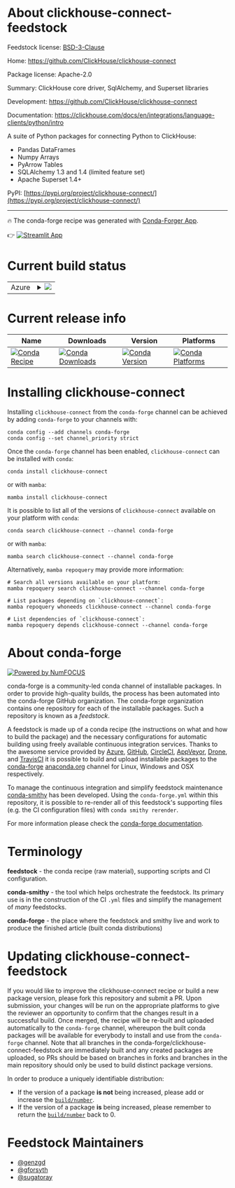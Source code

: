 About clickhouse-connect-feedstock
==================================

Feedstock license: [BSD-3-Clause](https://github.com/conda-forge/clickhouse-connect-feedstock/blob/main/LICENSE.txt)

Home: https://github.com/ClickHouse/clickhouse-connect

Package license: Apache-2.0

Summary: ClickHouse core driver, SqlAlchemy, and Superset libraries

Development: https://github.com/ClickHouse/clickhouse-connect

Documentation: https://clickhouse.com/docs/en/integrations/language-clients/python/intro

A suite of Python packages for connecting Python to ClickHouse:

- Pandas DataFrames
- Numpy Arrays
- PyArrow Tables
- SQLAlchemy 1.3 and 1.4 (limited feature set)
- Apache Superset 1.4+

PyPI: [https://pypi.org/project/clickhouse-connect/](https://pypi.org/project/clickhouse-connect/)

---

:fire: The conda-forge recipe was generated with [Conda-Forger App](https://sugatoray-conda-forger.streamlit.app/).

:point_right: [![Streamlit App](https://static.streamlit.io/badges/streamlit_badge_black_white.svg)](https://sugatoray-conda-forger.streamlit.app/)

[_streamlit-conda-forger-app]: https://sugatoray-conda-forger.streamlit.app/


Current build status
====================


<table>
    
  <tr>
    <td>Azure</td>
    <td>
      <details>
        <summary>
          <a href="https://dev.azure.com/conda-forge/feedstock-builds/_build/latest?definitionId=19170&branchName=main">
            <img src="https://dev.azure.com/conda-forge/feedstock-builds/_apis/build/status/clickhouse-connect-feedstock?branchName=main">
          </a>
        </summary>
        <table>
          <thead><tr><th>Variant</th><th>Status</th></tr></thead>
          <tbody><tr>
              <td>linux_64_python3.10.____cpython</td>
              <td>
                <a href="https://dev.azure.com/conda-forge/feedstock-builds/_build/latest?definitionId=19170&branchName=main">
                  <img src="https://dev.azure.com/conda-forge/feedstock-builds/_apis/build/status/clickhouse-connect-feedstock?branchName=main&jobName=linux&configuration=linux%20linux_64_python3.10.____cpython" alt="variant">
                </a>
              </td>
            </tr><tr>
              <td>linux_64_python3.11.____cpython</td>
              <td>
                <a href="https://dev.azure.com/conda-forge/feedstock-builds/_build/latest?definitionId=19170&branchName=main">
                  <img src="https://dev.azure.com/conda-forge/feedstock-builds/_apis/build/status/clickhouse-connect-feedstock?branchName=main&jobName=linux&configuration=linux%20linux_64_python3.11.____cpython" alt="variant">
                </a>
              </td>
            </tr><tr>
              <td>linux_64_python3.12.____cpython</td>
              <td>
                <a href="https://dev.azure.com/conda-forge/feedstock-builds/_build/latest?definitionId=19170&branchName=main">
                  <img src="https://dev.azure.com/conda-forge/feedstock-builds/_apis/build/status/clickhouse-connect-feedstock?branchName=main&jobName=linux&configuration=linux%20linux_64_python3.12.____cpython" alt="variant">
                </a>
              </td>
            </tr><tr>
              <td>linux_64_python3.13.____cp313</td>
              <td>
                <a href="https://dev.azure.com/conda-forge/feedstock-builds/_build/latest?definitionId=19170&branchName=main">
                  <img src="https://dev.azure.com/conda-forge/feedstock-builds/_apis/build/status/clickhouse-connect-feedstock?branchName=main&jobName=linux&configuration=linux%20linux_64_python3.13.____cp313" alt="variant">
                </a>
              </td>
            </tr><tr>
              <td>linux_64_python3.9.____cpython</td>
              <td>
                <a href="https://dev.azure.com/conda-forge/feedstock-builds/_build/latest?definitionId=19170&branchName=main">
                  <img src="https://dev.azure.com/conda-forge/feedstock-builds/_apis/build/status/clickhouse-connect-feedstock?branchName=main&jobName=linux&configuration=linux%20linux_64_python3.9.____cpython" alt="variant">
                </a>
              </td>
            </tr><tr>
              <td>osx_64_python3.10.____cpython</td>
              <td>
                <a href="https://dev.azure.com/conda-forge/feedstock-builds/_build/latest?definitionId=19170&branchName=main">
                  <img src="https://dev.azure.com/conda-forge/feedstock-builds/_apis/build/status/clickhouse-connect-feedstock?branchName=main&jobName=osx&configuration=osx%20osx_64_python3.10.____cpython" alt="variant">
                </a>
              </td>
            </tr><tr>
              <td>osx_64_python3.11.____cpython</td>
              <td>
                <a href="https://dev.azure.com/conda-forge/feedstock-builds/_build/latest?definitionId=19170&branchName=main">
                  <img src="https://dev.azure.com/conda-forge/feedstock-builds/_apis/build/status/clickhouse-connect-feedstock?branchName=main&jobName=osx&configuration=osx%20osx_64_python3.11.____cpython" alt="variant">
                </a>
              </td>
            </tr><tr>
              <td>osx_64_python3.12.____cpython</td>
              <td>
                <a href="https://dev.azure.com/conda-forge/feedstock-builds/_build/latest?definitionId=19170&branchName=main">
                  <img src="https://dev.azure.com/conda-forge/feedstock-builds/_apis/build/status/clickhouse-connect-feedstock?branchName=main&jobName=osx&configuration=osx%20osx_64_python3.12.____cpython" alt="variant">
                </a>
              </td>
            </tr><tr>
              <td>osx_64_python3.13.____cp313</td>
              <td>
                <a href="https://dev.azure.com/conda-forge/feedstock-builds/_build/latest?definitionId=19170&branchName=main">
                  <img src="https://dev.azure.com/conda-forge/feedstock-builds/_apis/build/status/clickhouse-connect-feedstock?branchName=main&jobName=osx&configuration=osx%20osx_64_python3.13.____cp313" alt="variant">
                </a>
              </td>
            </tr><tr>
              <td>osx_64_python3.9.____cpython</td>
              <td>
                <a href="https://dev.azure.com/conda-forge/feedstock-builds/_build/latest?definitionId=19170&branchName=main">
                  <img src="https://dev.azure.com/conda-forge/feedstock-builds/_apis/build/status/clickhouse-connect-feedstock?branchName=main&jobName=osx&configuration=osx%20osx_64_python3.9.____cpython" alt="variant">
                </a>
              </td>
            </tr><tr>
              <td>osx_arm64_python3.10.____cpython</td>
              <td>
                <a href="https://dev.azure.com/conda-forge/feedstock-builds/_build/latest?definitionId=19170&branchName=main">
                  <img src="https://dev.azure.com/conda-forge/feedstock-builds/_apis/build/status/clickhouse-connect-feedstock?branchName=main&jobName=osx&configuration=osx%20osx_arm64_python3.10.____cpython" alt="variant">
                </a>
              </td>
            </tr><tr>
              <td>osx_arm64_python3.11.____cpython</td>
              <td>
                <a href="https://dev.azure.com/conda-forge/feedstock-builds/_build/latest?definitionId=19170&branchName=main">
                  <img src="https://dev.azure.com/conda-forge/feedstock-builds/_apis/build/status/clickhouse-connect-feedstock?branchName=main&jobName=osx&configuration=osx%20osx_arm64_python3.11.____cpython" alt="variant">
                </a>
              </td>
            </tr><tr>
              <td>osx_arm64_python3.12.____cpython</td>
              <td>
                <a href="https://dev.azure.com/conda-forge/feedstock-builds/_build/latest?definitionId=19170&branchName=main">
                  <img src="https://dev.azure.com/conda-forge/feedstock-builds/_apis/build/status/clickhouse-connect-feedstock?branchName=main&jobName=osx&configuration=osx%20osx_arm64_python3.12.____cpython" alt="variant">
                </a>
              </td>
            </tr><tr>
              <td>osx_arm64_python3.13.____cp313</td>
              <td>
                <a href="https://dev.azure.com/conda-forge/feedstock-builds/_build/latest?definitionId=19170&branchName=main">
                  <img src="https://dev.azure.com/conda-forge/feedstock-builds/_apis/build/status/clickhouse-connect-feedstock?branchName=main&jobName=osx&configuration=osx%20osx_arm64_python3.13.____cp313" alt="variant">
                </a>
              </td>
            </tr><tr>
              <td>osx_arm64_python3.9.____cpython</td>
              <td>
                <a href="https://dev.azure.com/conda-forge/feedstock-builds/_build/latest?definitionId=19170&branchName=main">
                  <img src="https://dev.azure.com/conda-forge/feedstock-builds/_apis/build/status/clickhouse-connect-feedstock?branchName=main&jobName=osx&configuration=osx%20osx_arm64_python3.9.____cpython" alt="variant">
                </a>
              </td>
            </tr><tr>
              <td>win_64_python3.10.____cpython</td>
              <td>
                <a href="https://dev.azure.com/conda-forge/feedstock-builds/_build/latest?definitionId=19170&branchName=main">
                  <img src="https://dev.azure.com/conda-forge/feedstock-builds/_apis/build/status/clickhouse-connect-feedstock?branchName=main&jobName=win&configuration=win%20win_64_python3.10.____cpython" alt="variant">
                </a>
              </td>
            </tr><tr>
              <td>win_64_python3.11.____cpython</td>
              <td>
                <a href="https://dev.azure.com/conda-forge/feedstock-builds/_build/latest?definitionId=19170&branchName=main">
                  <img src="https://dev.azure.com/conda-forge/feedstock-builds/_apis/build/status/clickhouse-connect-feedstock?branchName=main&jobName=win&configuration=win%20win_64_python3.11.____cpython" alt="variant">
                </a>
              </td>
            </tr><tr>
              <td>win_64_python3.12.____cpython</td>
              <td>
                <a href="https://dev.azure.com/conda-forge/feedstock-builds/_build/latest?definitionId=19170&branchName=main">
                  <img src="https://dev.azure.com/conda-forge/feedstock-builds/_apis/build/status/clickhouse-connect-feedstock?branchName=main&jobName=win&configuration=win%20win_64_python3.12.____cpython" alt="variant">
                </a>
              </td>
            </tr><tr>
              <td>win_64_python3.13.____cp313</td>
              <td>
                <a href="https://dev.azure.com/conda-forge/feedstock-builds/_build/latest?definitionId=19170&branchName=main">
                  <img src="https://dev.azure.com/conda-forge/feedstock-builds/_apis/build/status/clickhouse-connect-feedstock?branchName=main&jobName=win&configuration=win%20win_64_python3.13.____cp313" alt="variant">
                </a>
              </td>
            </tr><tr>
              <td>win_64_python3.9.____cpython</td>
              <td>
                <a href="https://dev.azure.com/conda-forge/feedstock-builds/_build/latest?definitionId=19170&branchName=main">
                  <img src="https://dev.azure.com/conda-forge/feedstock-builds/_apis/build/status/clickhouse-connect-feedstock?branchName=main&jobName=win&configuration=win%20win_64_python3.9.____cpython" alt="variant">
                </a>
              </td>
            </tr>
          </tbody>
        </table>
      </details>
    </td>
  </tr>
</table>

Current release info
====================

| Name | Downloads | Version | Platforms |
| --- | --- | --- | --- |
| [![Conda Recipe](https://img.shields.io/badge/recipe-clickhouse--connect-green.svg)](https://anaconda.org/conda-forge/clickhouse-connect) | [![Conda Downloads](https://img.shields.io/conda/dn/conda-forge/clickhouse-connect.svg)](https://anaconda.org/conda-forge/clickhouse-connect) | [![Conda Version](https://img.shields.io/conda/vn/conda-forge/clickhouse-connect.svg)](https://anaconda.org/conda-forge/clickhouse-connect) | [![Conda Platforms](https://img.shields.io/conda/pn/conda-forge/clickhouse-connect.svg)](https://anaconda.org/conda-forge/clickhouse-connect) |

Installing clickhouse-connect
=============================

Installing `clickhouse-connect` from the `conda-forge` channel can be achieved by adding `conda-forge` to your channels with:

```
conda config --add channels conda-forge
conda config --set channel_priority strict
```

Once the `conda-forge` channel has been enabled, `clickhouse-connect` can be installed with `conda`:

```
conda install clickhouse-connect
```

or with `mamba`:

```
mamba install clickhouse-connect
```

It is possible to list all of the versions of `clickhouse-connect` available on your platform with `conda`:

```
conda search clickhouse-connect --channel conda-forge
```

or with `mamba`:

```
mamba search clickhouse-connect --channel conda-forge
```

Alternatively, `mamba repoquery` may provide more information:

```
# Search all versions available on your platform:
mamba repoquery search clickhouse-connect --channel conda-forge

# List packages depending on `clickhouse-connect`:
mamba repoquery whoneeds clickhouse-connect --channel conda-forge

# List dependencies of `clickhouse-connect`:
mamba repoquery depends clickhouse-connect --channel conda-forge
```


About conda-forge
=================

[![Powered by
NumFOCUS](https://img.shields.io/badge/powered%20by-NumFOCUS-orange.svg?style=flat&colorA=E1523D&colorB=007D8A)](https://numfocus.org)

conda-forge is a community-led conda channel of installable packages.
In order to provide high-quality builds, the process has been automated into the
conda-forge GitHub organization. The conda-forge organization contains one repository
for each of the installable packages. Such a repository is known as a *feedstock*.

A feedstock is made up of a conda recipe (the instructions on what and how to build
the package) and the necessary configurations for automatic building using freely
available continuous integration services. Thanks to the awesome service provided by
[Azure](https://azure.microsoft.com/en-us/services/devops/), [GitHub](https://github.com/),
[CircleCI](https://circleci.com/), [AppVeyor](https://www.appveyor.com/),
[Drone](https://cloud.drone.io/welcome), and [TravisCI](https://travis-ci.com/)
it is possible to build and upload installable packages to the
[conda-forge](https://anaconda.org/conda-forge) [anaconda.org](https://anaconda.org/)
channel for Linux, Windows and OSX respectively.

To manage the continuous integration and simplify feedstock maintenance
[conda-smithy](https://github.com/conda-forge/conda-smithy) has been developed.
Using the ``conda-forge.yml`` within this repository, it is possible to re-render all of
this feedstock's supporting files (e.g. the CI configuration files) with ``conda smithy rerender``.

For more information please check the [conda-forge documentation](https://conda-forge.org/docs/).

Terminology
===========

**feedstock** - the conda recipe (raw material), supporting scripts and CI configuration.

**conda-smithy** - the tool which helps orchestrate the feedstock.
                   Its primary use is in the construction of the CI ``.yml`` files
                   and simplify the management of *many* feedstocks.

**conda-forge** - the place where the feedstock and smithy live and work to
                  produce the finished article (built conda distributions)


Updating clickhouse-connect-feedstock
=====================================

If you would like to improve the clickhouse-connect recipe or build a new
package version, please fork this repository and submit a PR. Upon submission,
your changes will be run on the appropriate platforms to give the reviewer an
opportunity to confirm that the changes result in a successful build. Once
merged, the recipe will be re-built and uploaded automatically to the
`conda-forge` channel, whereupon the built conda packages will be available for
everybody to install and use from the `conda-forge` channel.
Note that all branches in the conda-forge/clickhouse-connect-feedstock are
immediately built and any created packages are uploaded, so PRs should be based
on branches in forks and branches in the main repository should only be used to
build distinct package versions.

In order to produce a uniquely identifiable distribution:
 * If the version of a package **is not** being increased, please add or increase
   the [``build/number``](https://docs.conda.io/projects/conda-build/en/latest/resources/define-metadata.html#build-number-and-string).
 * If the version of a package **is** being increased, please remember to return
   the [``build/number``](https://docs.conda.io/projects/conda-build/en/latest/resources/define-metadata.html#build-number-and-string)
   back to 0.

Feedstock Maintainers
=====================

* [@genzgd](https://github.com/genzgd/)
* [@gforsyth](https://github.com/gforsyth/)
* [@sugatoray](https://github.com/sugatoray/)

